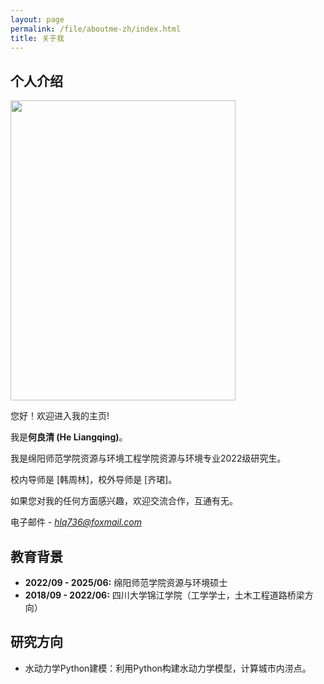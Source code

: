 ```yaml
---
layout: page
permalink: /file/aboutme-zh/index.html
title: 关于我
---
```


## 个人介绍

<img src="https://hlqstar.github.io/heliangqing.jpg" class="floatpic" width="360" height="480">

<br>

您好！欢迎进入我的主页!


我是**何良清 (He Liangqing)**。


我是绵阳师范学院资源与环境工程学院资源与环境专业2022级研究生。


校内导师是 [韩周林]，校外导师是 [齐珺]。


如果您对我的任何方面感兴趣，欢迎交流合作，互通有无。


电子邮件 - *hlq736@foxmail.com*


## 教育背景

- **2022/09 - 2025/06:** 绵阳师范学院资源与环境硕士
- **2018/09 - 2022/06:** 四川大学锦江学院（工学学士，土木工程道路桥梁方向）

## 研究方向

- 水动力学Python建模：利用Python构建水动力学模型，计算城市内涝点。
